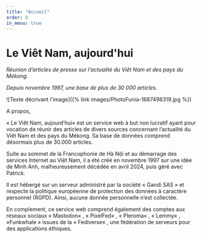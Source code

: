 ```yaml
---
title: "Accueil"
order: 0
in_menu: true
---
```

# Le Viêt Nam, aujourd'hui



_Réunion d’articles de presse sur l’actualité du Viêt Nam et des pays du Mékong._ 

_Depuis novembre 1997, une base de plus de 30 000 articles._




![Texte décrivant l'image]({% link images/PhotoFunia-1687498319.jpg %})




A propos,

« Le Viêt Nam, aujourd’hui« est un service web à but non lucratif ayant pour vocation de réunir des articles de divers sources concernant l’actualité du Viêt Nam et des pays du Mékong. Sa base de données comprend désormais plus de 30.000 articles.

Suite au sommet de la Francophonie de Hà Nội et au démarrage des services Internet au Việt Nam, il a été créé en novembre 1997 sur une idée de Minh Anh, malheureusement décédée en avril 2024, puis géré avec Patrick.

Il est hébergé sur un serveur administré par la société « Gandi SAS » et respecte la politique européenne de protection des données à caractère personnel (RGPD). Ainsi, aucune donnée personnelle n’est collectée.

En complement, ce service web comprend également des comptes aux réseaux sociaux « Mastodon« , « PixelFed« , « Pleroma« , « Lemmy« , »Funkwhale » issues de la « Fediverse« , une fédération de serveurs pour des applications éthiques. 